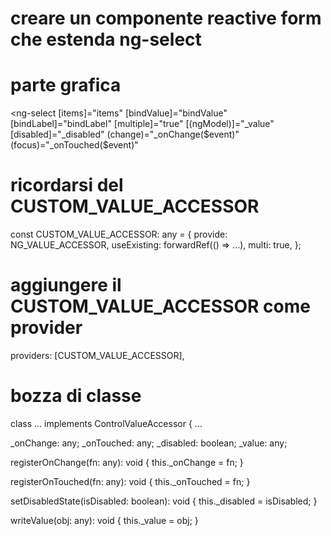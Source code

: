 # creare un componente reactive form che estenda ng-select
# parte grafica
<ng-select
[items]="items"
[bindValue]="bindValue"
[bindLabel]="bindLabel"
[multiple]="true"
[(ngModel)]="_value"
[disabled]="_disabled"
(change)="_onChange($event)"
(focus)="_onTouched($event)"
</ng-select>

# ricordarsi del CUSTOM_VALUE_ACCESSOR
const CUSTOM_VALUE_ACCESSOR: any = {
  provide: NG_VALUE_ACCESSOR,
  useExisting: forwardRef(() => ...),
  multi: true,
};

# aggiungere il CUSTOM_VALUE_ACCESSOR come provider
providers: [CUSTOM_VALUE_ACCESSOR],

# bozza di classe
class ... implements ControlValueAccessor {
...

_onChange: any;
_onTouched: any;
_disabled: boolean;
_value: any;

  registerOnChange(fn: any): void {
    this._onChange = fn;
  }

  registerOnTouched(fn: any): void {
    this._onTouched = fn;
  }

  setDisabledState(isDisabled: boolean): void {
    this._disabled = isDisabled;
  }

  writeValue(obj: any): void {
    this._value = obj;
  }
